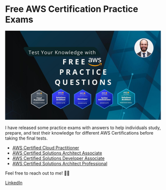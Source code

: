 <h1>Free AWS Certification Practice Exams</h1>

<img src="images/intro.jpg">

I have released some practice exams with answers to help individuals study, prepare, and test their knowledge for different AWS Certifications before taking the final tests.

- [AWS Certified Cloud Practitioner](AWS-Certified-Cloud-Practitioner)
- [AWS Certified Solutions Architect Associate](AWS-Certified-Solutions-Architect-Associate)
- [AWS Certified Solutions Developer Associate](AWS-Certified-Developer-Associate)
- [AWS Certified Solutions Architect Professional](AWS-Certified-Solutions-Architect-Professional)

Feel free to reach out to me! 👨‍💻 <br />

<a href="https://www.linkedin.com/in/rogertn">LinkedIn</a>